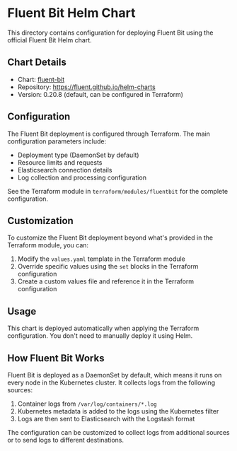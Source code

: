 # Fluent Bit Helm Chart

This directory contains configuration for deploying Fluent Bit using the official Fluent Bit Helm chart.

## Chart Details

- Chart: [fluent-bit](https://github.com/fluent/helm-charts/tree/main/charts/fluent-bit)
- Repository: https://fluent.github.io/helm-charts
- Version: 0.20.8 (default, can be configured in Terraform)

## Configuration

The Fluent Bit deployment is configured through Terraform. The main configuration parameters include:

- Deployment type (DaemonSet by default)
- Resource limits and requests
- Elasticsearch connection details
- Log collection and processing configuration

See the Terraform module in `terraform/modules/fluentbit` for the complete configuration.

## Customization

To customize the Fluent Bit deployment beyond what's provided in the Terraform module, you can:

1. Modify the `values.yaml` template in the Terraform module
2. Override specific values using the `set` blocks in the Terraform configuration
3. Create a custom values file and reference it in the Terraform configuration

## Usage

This chart is deployed automatically when applying the Terraform configuration. You don't need to manually deploy it using Helm.

## How Fluent Bit Works

Fluent Bit is deployed as a DaemonSet by default, which means it runs on every node in the Kubernetes cluster. It collects logs from the following sources:

1. Container logs from `/var/log/containers/*.log`
2. Kubernetes metadata is added to the logs using the Kubernetes filter
3. Logs are then sent to Elasticsearch with the Logstash format

The configuration can be customized to collect logs from additional sources or to send logs to different destinations.